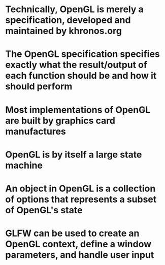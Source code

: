 # Technically, OpenGL is merely a specification, developed and maintained by khronos.org

# The OpenGL specification specifies exactly what the result/output of each function should be and how it should perform

# Most implementations of OpenGL are built by graphics card manufactures

# OpenGL is by itself a large state machine

# An object in OpenGL is a collection of options that represents a subset of OpenGL's state

# GLFW can be used to create an OpenGL context, define a window parameters, and handle user input

#
